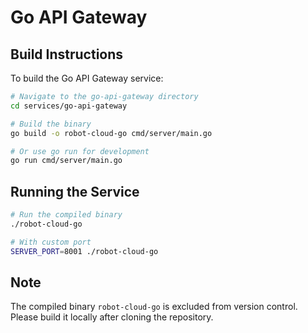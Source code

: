 # Go API Gateway

## Build Instructions

To build the Go API Gateway service:

```bash
# Navigate to the go-api-gateway directory
cd services/go-api-gateway

# Build the binary
go build -o robot-cloud-go cmd/server/main.go

# Or use go run for development
go run cmd/server/main.go
```

## Running the Service

```bash
# Run the compiled binary
./robot-cloud-go

# With custom port
SERVER_PORT=8001 ./robot-cloud-go
```

## Note

The compiled binary `robot-cloud-go` is excluded from version control. Please build it locally after cloning the repository.